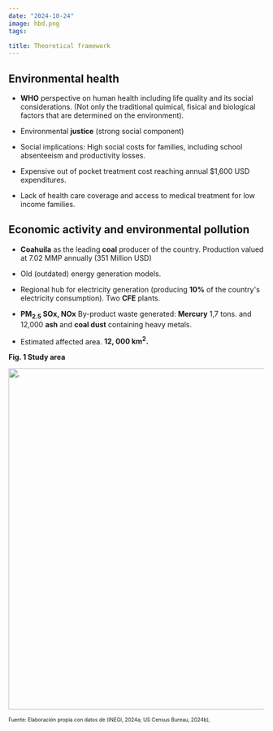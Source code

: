 ```yaml
---
date: "2024-10-24"
image: hbd.png
tags:

title: Theoretical framework
---
```



## Environmental health

* **WHO** perspective on human health including life quality and its social considerations.  (Not only the traditional quimical, fisical and biological factors that are determined on the environment).

* Environmental **justice**  (strong social component)

* Social implications: High social costs for families, including school absenteeism and productivity losses. 

* Expensive out of pocket treatment cost reaching annual $1,600 USD expenditures.

* Lack of health care coverage and access to medical treatment for low income families.  

## Economic activity and environmental pollution

* **Coahuila** as the leading **coal** producer of the country.
Production valued at 7.02 MMP annually (351 Million USD)

* Old (outdated) energy generation models.  

* Regional hub for electricity generation (producing **10%** of the country's electricity consumption). Two **CFE** plants.

* **PM<sub>2.5</sub>  SO</sub>x</sub>, NO</sub>x</sub>** By-product waste generated: **Mercury**   1,7 tons.  and 12,000 **ash** and **coal dust** containing heavy metals. 

* Estimated affected area. **12, 000 km<sup>2</sup>.** 


**Fig. 1 Study area**

<div class="figure">
<img src="{{< blogdown/postref >}}index_flies/figures-html/CFE I y II_v2.jpg" alt="." width="672" />
</div>

<span style="font-size: 10px;">Fuente: Elaboración propia con datos de (INEGI, 2024a; US Census Bureau, 2024b),</span>  


